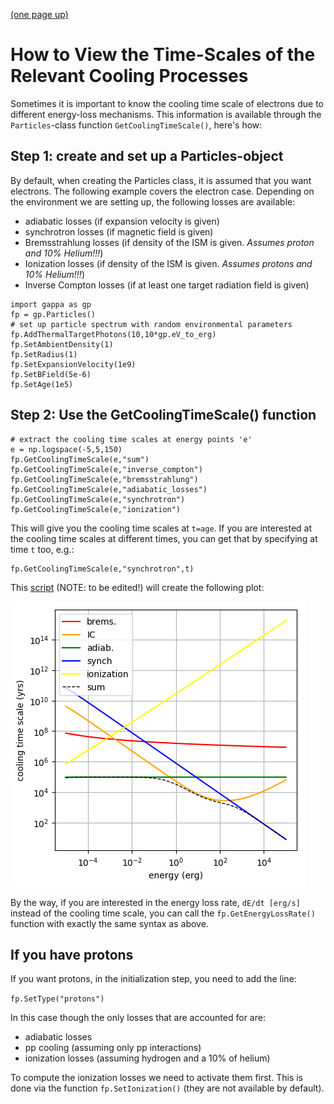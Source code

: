 [(one page up)](tutorials_main.md)

How to View the Time-Scales of the Relevant Cooling Processes
=============================================================

Sometimes it is important to know the cooling time scale of electrons
due to different energy-loss mechanisms. 
This information is available through the `Particles`-class function
`GetCoolingTimeScale()`, here's how:


## Step 1: create and set up a Particles-object
By default, when creating the Particles class, it is assumed that you want electrons. The following example covers the electron case.
Depending on the environment we are setting up, the following losses are available:
 - adiabatic losses (if expansion velocity is given)
 - synchrotron losses (if magnetic field is given)
 - Bremsstrahlung losses (if density of the ISM is given. _Assumes proton and 10% Helium!!!_)
 - Ionization losses (if density of the ISM is given. _Assumes protons and 10% Helium!!!_)
 - Inverse Compton losses (if at least one target radiation field is given)

```
import gappa as gp
fp = gp.Particles()
# set up particle spectrum with random environmental parameters
fp.AddThermalTargetPhotons(10,10*gp.eV_to_erg)
fp.SetAmbientDensity(1)
fp.SetRadius(1)
fp.SetExpansionVelocity(1e9)
fp.SetBField(5e-6)
fp.SetAge(1e5)
```

## Step 2: Use the GetCoolingTimeScale() function

```
# extract the cooling time scales at energy points 'e'
e = np.logspace(-5,5,150)
fp.GetCoolingTimeScale(e,"sum")
fp.GetCoolingTimeScale(e,"inverse_compton")
fp.GetCoolingTimeScale(e,"bremsstrahlung")
fp.GetCoolingTimeScale(e,"adiabatic_losses")
fp.GetCoolingTimeScale(e,"synchrotron")
fp.GetCoolingTimeScale(e,"ionization")
```

This will give you the cooling time scales at `t=age`. If you are interested
at the cooling time scales at different times, you can get that by specifying
at time `t` too, e.g.:

```
fp.GetCoolingTimeScale(e,"synchrotron",t)
```

This [script](loss_times.py) (NOTE: to be edited!) will create the following 
plot:

![loss_times](loss_times.png)

By the way, if you are interested in the energy loss rate, `dE/dt [erg/s]` instead of the 
cooling time scale, you can call the `fp.GetEnergyLossRate()` function with exactly the same syntax as above.

## If you have protons
If you want protons, in the initialization step, you need to add the line:

`fp.SetType("protons")`

In this case though the only losses that are accounted for are:
 - adiabatic losses
 - pp cooling (assuming only pp interactions)
 - ionization losses (assuming hydrogen and a 10% of helium)
 
To compute the ionization losses we need to activate them first. This is done via the function `fp.SetIonization()` (they are not available by default).

